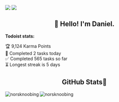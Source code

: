 ![](https://komarev.com/ghpvc/?username=NorskNoobing&style=flat-square) <!-- PSGallery-Downloads:START -->[![](https://img.shields.io/badge/PSGallery%20Downloads-1,077-blue?style=flat-square&logo=powershell)](https://www.powershellgallery.com/profiles/NorskNoobing)<!-- PSGallery-Downloads:END -->
<h2 align="center">👋 Hello! I'm Daniel.</h2>
<p align="center">
  <!--
  <a href="https://blog.athulcyriac.in">Website</a> 
  • -->

  
<b>Todoist stats:</b>
  <!-- TODO-IST:START -->
🏆  9,124 Karma Points           
🌸  Completed 2 tasks today           
✅  Completed 565 tasks so far           
⏳  Longest streak is 5 days
<!-- TODO-IST:END -->
</p>

<h2 align="center">GitHub Stats🐙</h2>
<p><img align="left" src="https://github-readme-stats.vercel.app/api?username=norsknoobing&show_icons=true&theme=dracula&locale=en&count_private=true&rank_icon=github" alt="norsknoobing" /></p>
<p><img align="center" src="https://github-readme-stats.vercel.app/api/top-langs?username=norsknoobing&show_icons=true&theme=dracula&locale=en&layout=compact" alt="norsknoobing" /></p>
